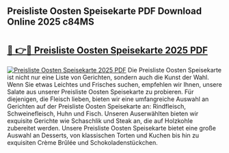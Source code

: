 ## Preisliste Oosten Speisekarte PDF Download Online 2025 c84MS

# <h2><a href="http://gccb9a.nevu.top/?p=Preisliste+Oosten+Speisekarte">🔗 👉🔴 Preisliste Oosten Speisekarte 2025 PDF</a></h2>

[![Preisliste Oosten Speisekarte 2025 PDF](https://i.imgur.com/dBaPXMq.png)](http://gccb9a.nevu.top/?p=Preisliste+Oosten+Speisekarte)
Die Preisliste Oosten Speisekarte ist nicht nur eine Liste von Gerichten, sondern auch die Kunst der Wahl. Wenn Sie etwas Leichtes und Frisches suchen, empfehlen wir Ihnen, unsere Salate aus unserer Preisliste Oosten Speisekarte zu probieren. Für diejenigen, die Fleisch lieben, bieten wir eine umfangreiche Auswahl an Gerichten auf der Preisliste Oosten Speisekarte an: Rindfleisch, Schweinefleisch, Huhn und Fisch. Unseren Auserwählten bieten wir exquisite Gerichte wie Schaschlik und Steak an, die auf Holzkohle zubereitet werden. Unsere Preisliste Oosten Speisekarte bietet eine große Auswahl an Desserts, von klassischen Torten und Kuchen bis hin zu exquisiten Crème Brûlée und Schokoladenstückchen.
